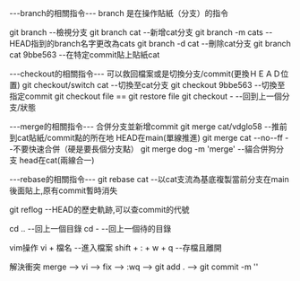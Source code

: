 ---branch的相關指令---
branch 是在操作貼紙（分支）的指令

git branch  --檢視分支
git branch cat --新增cat分支
git branch -m cats --HEAD指到的branch名字更改為cats
git branch -d cat  --刪除cat分支
git branch cat 9bbe563  --在特定commit貼上貼紙cat

---checkout的相關指令---
可以救回檔案或是切換分支/commit(更換ＨＥＡＤ位置)
git checkout/switch cat --切換至cat分支
git checkout 9bbe563  --切換至指定commit
git checkout file == git restore file
git checkout - --回到上一個分支/狀態

---merge的相關指令---
合併分支並新增commit
git merge cat/vdglo58 --推前到cat貼紙/commit點的所在地 HEAD在main(單線推進)
git merge cat --no--ff --不要快速合併（硬是要長個分支點）
git merge dog -m 'merge'  --貓合併狗分支 head在cat(兩線合一)

---rebase的相關指令---
git rebase cat  --以cat支流為基底複製當前分支在main後面貼上,原有commit暫時消失




git reflog  --HEAD的歷史軌跡,可以查commit的代號

cd .. --回上一個目錄
cd -  --回上一個待的目錄

vim操作
vi + 檔名  --進入檔案
shift + : + w + q  --存檔且離開

解決衝突
merge  -->  vi  -->  fix  -->  :wq  -->  git add .  -->  git commit -m ''  


